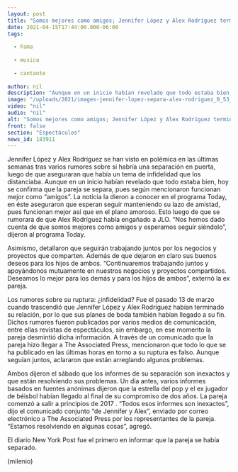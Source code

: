 ```yaml
---
layout: post
title: "Somos mejores como amigos; Jennifer López y Alex Rodríguez terminan su relación amorosa"
date: 2021-04-15T17:44:00.000-06:00
tags:
  
  - Fama
  
  - musica
  
  - cantante
  
author: nil
description: "Aunque en un inicio habían revelado que todo estaba bien, hoy se confirma que la pareja se separa, pues según mencionaron funcionan mejor como “amigos”. "
image: "/uploads/2021/images-jennifer-lopez-separa-alex-rodriguez_0_53_900_560.jpg"
video: "nil"
audio: "nil"
alt: "Somos mejores como amigos; Jennifer López y Alex Rodríguez terminan su relación amorosa"
front: false
section: "Espectáculos"
news_id: 183911
---
```


Jennifer López y Alex Rodríguez se han visto en polémica en las últimas semanas tras varios rumores sobre si habría una separación en puerta, luego de que aseguraran que había un tema de infidelidad que los distanciaba. Aunque en un inicio habían revelado que todo estaba bien, hoy se confirma que la pareja se separa, pues según mencionaron funcionan mejor como “amigos”. La noticia la dieron a conocer en el programa Today, en éste aseguraron que esperan seguir manteniendo su lazo de amistad, pues funcionan mejor así que en el plano amoroso. Esto luego de que se rumorara de que Alex Rodríguez había engañado a JLO. “Nos hemos dado cuenta de que somos mejores como amigos y esperamos seguir siéndolo”, dijeron al programa Today. 

Asimismo, detallaron que seguirán trabajando juntos por los negocios y proyectos que comparten. Además de que dejaron en claro sus buenos deseos para los hijos de ambos. “Continuaremos trabajando juntos y apoyándonos mutuamente en nuestros negocios y proyectos compartidos. Deseamos lo mejor para los demás y para los hijos de ambos”, externó la ex pareja. 

Los rumores sobre su ruptura: ¿infidelidad?  Fue el pasado 13 de marzo cuando trascendió que Jennifer López y Alex Rodríguez habían terminado su relación, por lo que sus planes de boda también habían llegado a su fin. Dichos rumores fueron publicados por varios medios de comunicación, entre ellas revistas de espectáculos, sin embargo, en ese momento la pareja desmintió dicha información. A través de un comunicado que la pareja hizo llegar a The Associated Press, mencionaron que todo lo que se ha publicado en las últimas horas en torno a su ruptura es falso. Aunque seguían juntos, aclararon que están arreglando algunos problemas. 

Ambos dijeron el sábado que los informes de su separación son inexactos y que están resolviendo sus problemas. Un día antes, varios informes basados en fuentes anónimas dijeron que la estrella del pop y el ex jugador de béisbol habían llegado al final de su compromiso de dos años. La pareja comenzó a salir a principios de 2017 . “Todos esos informes son inexactos”, dijo el comunicado conjunto “de Jennifer y Alex”, enviado por correo electrónico a The Associated Press por los representantes de la pareja.  “Estamos resolviendo en algunas cosas”, agregó. 

El diario New York Post fue el primero en informar que la pareja se había separado.  

(milenio)